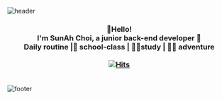 
![header](https://capsule-render.vercel.app/api?type=wave&color=gradient&height=240&section=header&text=SunAh%20Choi&fontSize=60&animation=fadeIn&fontAlignY=30)

### <div align="center"> 👋Hello! </br> I'm SunAh Choi, a junior back-end developer 🌱 </br> Daily routine |🏫 school-class | 👩‍💻study | 🤸‍♀️ adventure </br></br>[![Hits](https://hits.seeyoufarm.com/api/count/incr/badge.svg?url=https%3A%2F%2Fgithub.com%2FCSN-ah22&count_bg=%238FC4ED&title_bg=%23AAAAAA&icon=github.svg&icon_color=%23FFFFFF&title=hits&edge_flat=false)](https://hits.seeyoufarm.com)</br></br></div>

![footer](https://capsule-render.vercel.app/api?type=wave&color=gradient&height=240&section=footer&fontSize=90&animation=fadeIn)

<!--
**CSN-ah22/CSN-ah22** is a ✨ _special_ ✨ repository because its `README.md` (this file) appears on your GitHub profile.

Here are some ideas to get you started:

- 🔭 I’m currently working on ...
- 🌱 I’m currently learning ...
- 👯 I’m looking to collaborate on ...
- 🤔 I’m looking for help with ...
- 💬 Ask me about ...
- 📫 How to reach me: ...
- 😄 Pronouns: ...
- ⚡ Fun fact: ...
-->
